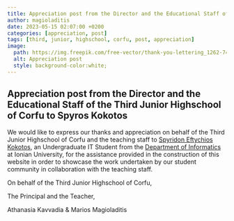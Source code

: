 ```yaml
---
title: Appreciation post from the Director and the Educational Staff of the Third Junior Highschool of Corfu
author: magioladitis
date: 2023-05-15 02:07:00 +0200
categories: [appreciation, post]
tags: [third, junior, highschool, corfu, post, appreciation]
image:
  path: https://img.freepik.com/free-vector/thank-you-lettering_1262-7412.jpg?w=1380&t=st=1684192151~exp=1684192751~hmac=a728501e6105ba98ba7b823e5351c0c27b7a9f66dd887192d6d3b0980995ace9
  alt: Appreciation post
  style: background-color:white;
---
```


## Appreciation post from the Director and the Educational Staff of the Third Junior Highschool of Corfu to Spyros Kokotos

We would like to express our thanks and appreciation on behalf of the Third Junior Highschool of Corfu and the teaching staff to [Spyridon Eftychios Kokotos](https://www.linkedin.com/in/spyridon-kokotos/), an Undergraduate IT Student from the [Department of Informatics](https://di.ionio.gr) at Ionian University, for the 
assistance provided in the construction of this website in order to showcase the work undertaken by our student community in collaboration with the teaching staff.

On behalf of the Third Junior Highschool of Corfu,

The Principal and the Teacher,

Athanasia Kavvadia & Marios Magioladitis

